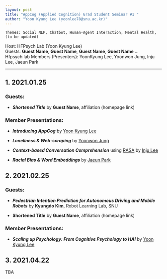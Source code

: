 ```yaml
---
layout: post
title: "AppCog (Applied Cognition) Grad Student Seminar #1 "
author: "Yoon Kyung Lee (yoonlee78@snu.ac.kr)"
---
```


    Themes: Social NLP, Chatbot, Human-Agent Interaction, Mental Health, (to be updated)
    
Host: HFPsych Lab (Yoon Kyung Lee) <br>
Guests: **Guest Name**, **Guest Name**, **Guest Name**, **Guest Name** ...  <br>
Hfpsych lab Members (Presenters): YoonKyung Lee, Yoonwon Jung, Inju Lee, Jaeun Park <br>

-----------------

## 1. 2021.01.25

### Guests: 

-  _**Shortened Title**_ by **Guest Name**, affiliation (homepage link)

### Member Presentations: 

- _**Introducing AppCog**_ by [Yoon Kyung Lee]() 

- _**Loneliness & Web-scraping**_ by [Yoonwon Jung](http://hfpsych.snu.ac.kr/Portfolio/portfolio_YoonwonJung.html)

- _**Context-based Conversation Comprehension**_ using [RASA](https://rasa.com/) by [Inju Lee](http://hfpsych.snu.ac.kr/Portfolio/portfolio_InjuLee.html)

- _**Racial Bias & Word Embeddings**_ by [Jaeun Park](http://hfpsych.snu.ac.kr/Portfolio/portfolio_JaeEunPark.html)

## 2. 2021.02.25

### Guests: 

- _**Pedestrian Intention Prediction for Autonomous Driving and Mobile Robots**_ by **Kyungdo Kim**, Robot Learning Lab, SNU

- **Shortened Title** by **Guest Name**, affiliation (homepage link)

### Member Presentations: 

- _**Scaling up Psychology: From Cognitive Psychology to HAI**_ by [Yoon Kyung Lee](yoonlee78.github.io/about) 


## 3. 2021.04.22

TBA

